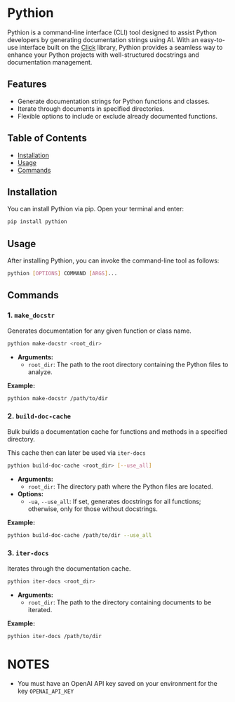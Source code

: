 # Pythion

Pythion is a command-line interface (CLI) tool designed to assist Python developers by generating documentation strings using AI. With an easy-to-use interface built on the [Click](https://click.palletsprojects.com/) library, Pythion provides a seamless way to enhance your Python projects with well-structured docstrings and documentation management.

## Features

- Generate documentation strings for Python functions and classes.
- Iterate through documents in specified directories.
- Flexible options to include or exclude already documented functions.

## Table of Contents

- [Installation](#installation)
- [Usage](#usage)
- [Commands](#commands)
## Installation

You can install Pythion via pip. Open your terminal and enter:

```bash
pip install pythion
```

## Usage

After installing Pythion, you can invoke the command-line tool as follows:

```bash
pythion [OPTIONS] COMMAND [ARGS]...
```

## Commands

### 1. `make_docstr`

Generates documentation for any given function or class name.

```bash
pythion make-docstr <root_dir>
```

- **Arguments:**
  - `root_dir`: The path to the root directory containing the Python files to analyze.

**Example:**

```bash
pythion make-docstr /path/to/dir
```

### 2. `build-doc-cache`

Bulk builds a documentation cache for functions and methods in a specified directory.

This cache then can later be used via `iter-docs`

```bash
pythion build-doc-cache <root_dir> [--use_all]
```

- **Arguments:**
  - `root_dir`: The directory path where the Python files are located.
- **Options:**
  - `-ua`, `--use_all`: If set, generates docstrings for all functions; otherwise, only for those without docstrings.

**Example:**

```bash
pythion build-doc-cache /path/to/dir --use_all
```

### 3. `iter-docs`

Iterates through the documentation cache.

```bash
pythion iter-docs <root_dir>
```

- **Arguments:**
  - `root_dir`: The path to the directory containing documents to be iterated.

**Example:**

```bash
pythion iter-docs /path/to/dir
```

# NOTES

- You must have an OpenAI API key saved on your environment for the key `OPENAI_API_KEY`
